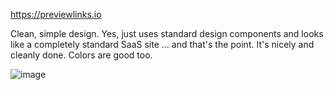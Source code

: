https://previewlinks.io

Clean, simple design. Yes, just uses standard design components and looks like a completely standard SaaS site ... and that's the point. It's nicely and cleanly done. Colors are good too.

![image](https://github.com/user-attachments/assets/eec2c667-95f3-465e-9a7a-6cd927b24841)
